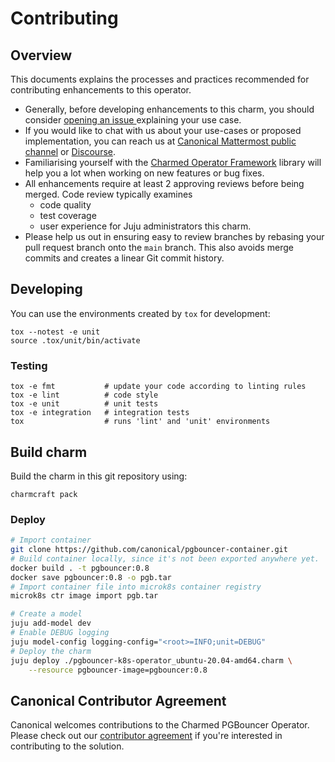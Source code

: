 # Contributing

## Overview

This documents explains the processes and practices recommended for contributing enhancements to
this operator.

- Generally, before developing enhancements to this charm, you should consider [opening an issue
  ](https://github.com/canonical/pgbouncer-k8s-operator/issues) explaining your use case.
- If you would like to chat with us about your use-cases or proposed implementation, you can reach
  us at [Canonical Mattermost public channel](https://chat.charmhub.io/charmhub/channels/charm-dev)
  or [Discourse](https://discourse.charmhub.io/).
- Familiarising yourself with the [Charmed Operator Framework](https://juju.is/docs/sdk) library
  will help you a lot when working on new features or bug fixes.
- All enhancements require at least 2 approving reviews before being merged. Code review typically examines
  - code quality
  - test coverage
  - user experience for Juju administrators this charm.
- Please help us out in ensuring easy to review branches by rebasing your pull request branch onto
  the `main` branch. This also avoids merge commits and creates a linear Git commit history.

## Developing

You can use the environments created by `tox` for development:

```shell
tox --notest -e unit
source .tox/unit/bin/activate
```

### Testing

```shell
tox -e fmt           # update your code according to linting rules
tox -e lint          # code style
tox -e unit          # unit tests
tox -e integration   # integration tests
tox                  # runs 'lint' and 'unit' environments
```

## Build charm

Build the charm in this git repository using:

```shell
charmcraft pack
```

### Deploy

```bash
# Import container
git clone https://github.com/canonical/pgbouncer-container.git
# Build container locally, since it's not been exported anywhere yet.
docker build . -t pgbouncer:0.8
docker save pgbouncer:0.8 -o pgb.tar
# Import container file into microk8s container registry
microk8s ctr image import pgb.tar

# Create a model
juju add-model dev
# Enable DEBUG logging
juju model-config logging-config="<root>=INFO;unit=DEBUG"
# Deploy the charm
juju deploy ./pgbouncer-k8s-operator_ubuntu-20.04-amd64.charm \
    --resource pgbouncer-image=pgbouncer:0.8
```

## Canonical Contributor Agreement

Canonical welcomes contributions to the Charmed PGBouncer Operator. Please check out our [contributor agreement](https://ubuntu.com/legal/contributors) if you're interested in contributing to the solution.

